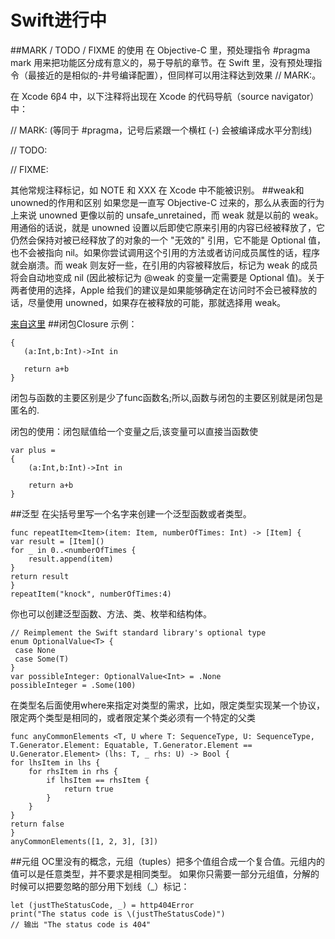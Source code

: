 # Swift进行中
##MARK / TODO / FIXME 的使用
在 Objective-C 里，预处理指令 #pragma mark 用来把功能区分成有意义的，易于导航的章节。在 Swift 里，没有预处理指令（最接近的是相似的-井号编译配置），但同样可以用注释达到效果 // MARK:。

在 Xcode 6β4 中，以下注释将出现在 Xcode 的代码导航（source navigator）中：

// MARK: (等同于 #pragma，记号后紧跟一个横杠 (-) 会被编译成水平分割线)

// TODO:

// FIXME:

其他常规注释标记，如 NOTE 和 XXX 在 Xcode 中不能被识别。
##weak和unowned的作用和区别
如果您是一直写 Objective-C 过来的，那么从表面的行为上来说 unowned 更像以前的 unsafe_unretained，而 weak 就是以前的 weak。用通俗的话说，就是 unowned 设置以后即使它原来引用的内容已经被释放了，它仍然会保持对被已经释放了的对象的一个 "无效的" 引用，它不能是 Optional 值，也不会被指向 nil。如果你尝试调用这个引用的方法或者访问成员属性的话，程序就会崩溃。而 weak 则友好一些，在引用的内容被释放后，标记为 weak 的成员将会自动地变成 nil (因此被标记为 @weak 的变量一定需要是 Optional 值)。关于两者使用的选择，Apple 给我们的建议是如果能够确定在访问时不会已被释放的话，尽量使用 unowned，如果存在被释放的可能，那就选择用 weak。

[来自这里](http://swifter.tips/retain-cycle/)
##闭包Closure
示例：

    {  
       (a:Int,b:Int)->Int in  
  
       return a+b  
    }  
闭包与函数的主要区别是少了func函数名;所以,函数与闭包的主要区别就是闭包是匿名的.

闭包的使用：闭包赋值给一个变量之后,该变量可以直接当函数使

    var plus =  
    {  
        (a:Int,b:Int)->Int in  
  
        return a+b  
    }  

##泛型
在尖括号里写一个名字来创建一个泛型函数或者类型。

    func repeatItem<Item>(item: Item, numberOfTimes: Int) -> [Item] {
    var result = [Item]()
    for _ in 0..<numberOfTimes {
        result.append(item)
    }
    return result
    }
    repeatItem("knock", numberOfTimes:4)
    
你也可以创建泛型函数、方法、类、枚举和结构体。

    // Reimplement the Swift standard library's optional type
    enum OptionalValue<T> {
     case None
     case Some(T)
    }
    var possibleInteger: OptionalValue<Int> = .None
    possibleInteger = .Some(100)
在类型名后面使用where来指定对类型的需求，比如，限定类型实现某一个协议，限定两个类型是相同的，或者限定某个类必须有一个特定的父类

    func anyCommonElements <T, U where T: SequenceType, U: SequenceType, T.Generator.Element: Equatable, T.Generator.Element ==    U.Generator.Element> (lhs: T, _ rhs: U) -> Bool {
    for lhsItem in lhs {
        for rhsItem in rhs {
            if lhsItem == rhsItem {
                return true
            }
        }
    }
    return false
    }
    anyCommonElements([1, 2, 3], [3])
    
##元组
OC里没有的概念，元组（tuples）把多个值组合成一个复合值。元组内的值可以是任意类型，并不要求是相同类型。
如果你只需要一部分元组值，分解的时候可以把要忽略的部分用下划线（_）标记：

    let (justTheStatusCode, _) = http404Error
    print("The status code is \(justTheStatusCode)")
    // 输出 "The status code is 404"
    
    





